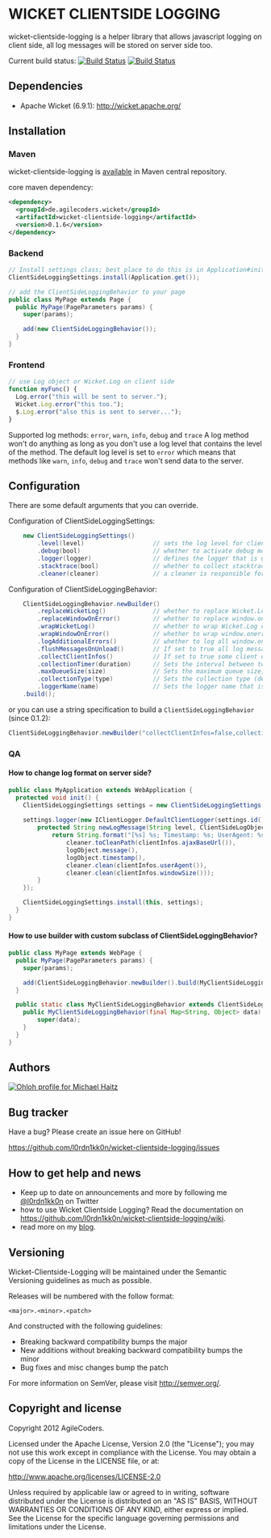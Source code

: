 # WICKET CLIENTSIDE LOGGING

wicket-clientside-logging is a helper library that allows javascript logging on client side, all log messages will be stored on server side too.

Current build status: [![Build Status](https://buildhive.cloudbees.com/job/l0rdn1kk0n/job/wicket-clientside-logging/badge/icon)](https://buildhive.cloudbees.com/job/l0rdn1kk0n/job/wicket-clientside-logging/) [![Build Status](https://travis-ci.org/l0rdn1kk0n/wicket-clientside-logging.png?branch=master)](https://travis-ci.org/l0rdn1kk0n/wicket-clientside-logging)

## Dependencies

* Apache Wicket (6.9.1): http://wicket.apache.org/

## Installation

### Maven

wicket-clientside-logging is [available](http://search.maven.org/#artifactdetails|de.agilecoders.wicket|wicket-clientside-logging|0.1.6|jar) in Maven central repository.

core maven dependency:
```xml
<dependency>
  <groupId>de.agilecoders.wicket</groupId>
  <artifactId>wicket-clientside-logging</artifactId>
  <version>0.1.6</version>
</dependency>
```

### Backend

```java
// Install settings class; best place to do this is in Application#init()
ClientSideLoggingSettings.install(Application.get());
```

```java
// add the ClientSideLoggingBehavior to your page
public class MyPage extends Page {
  public MyPage(PageParameters params) {
    super(params);

    add(new ClientSideLoggingBehavior());
  }
}
```

### Frontend

```javascript
// use Log object or Wicket.Log on client side
function myFunc() {
  Log.error("this will be sent to server.");
  Wicket.Log.error("this too.");
  $.Log.error("also this is sent to server...");
}
```

Supported log methods: `error`, `warn`, `info`, `debug` and `trace`
A log method won't do anything as long as you don't use a log level that contains the level of the method. The default log level is set to `error` which means that methods like `warn`, `info`, `debug` and `trace` won't send data to the server.

## Configuration

There are some default arguments that you can override.

Configuration of ClientSideLoggingSettings:
```java
	new ClientSideLoggingSettings()
		.level(level)					// sets the log level for client side logger (default: error)
		.debug(bool)					// whether to activate debug mode or not; in debug mode all log messages will be written to console.log too (default: false)
		.logger(logger)					// defines the logger that is used on server side (default: slf4j)
		.stacktrace(bool)				// whether to collect stacktrace on server side or not (default: false)
		.cleaner(cleaner)				// a cleaner is responsible for cleaning log messages; (default: remove all [\r\n\t])
```
Configuration of ClientSideLoggingBehavior:
```java
	ClientSideLoggingBehavior.newBuilder()
		.replaceWicketLog()				// whether to replace Wicket.Log or not (default: true)
		.replaceWindowOnError()			// whether to replace window.onerror or not (default: true)
		.wrapWicketLog()				// whether to wrap Wicket.Log or not, all calls to Wicket.Log will be sent to server and to original Wicket.Log object (default: false)
		.wrapWindowOnError()			// whether to wrap window.onerror or not, all window.onerror events will be sent to server and to original window.onerror handler (default: false)
		.logAdditionalErrors()			// whether to log all window.onerror messages or just the first one (default: true)
		.flushMessagesOnUnload()		// If set to true all log messages will be sent synchronously to server when a page unload event is fired (default: true)
		.collectClientInfos()			// If set to true some client data will be collected too; user-agent, screen/window size, ajaxBaseUrl (default: true)
		.collectionTimer(duration)		// Sets the interval between two server calls, all messages between will be queued, this is only used if collectionType is set to "timer" (default: 5000)
		.maxQueueSize(size)				// Sets the maximum queue size, if max size is exceeded all messages will be sent to server (default: 10)
		.collectionType(type)			// Sets the collection type (default: single, other: timer, size, unload)
		.loggerName(name)				// Sets the logger name that is used on client side, e.g. name="Log": Log.info('message'); (default: Log)
	.build();
```

or you can use a string specification to build a `ClientSideLoggingBehavior` (since 0.1.2):

```java
ClientSideLoggingBehavior.newBuilder("collectClientInfos=false,collectionType=Timer,collectionTimer=100 seconds").build();
```

### QA

#### How to change log format on server side?

```java
public class MyApplication extends WebApplication {
  protected void init() {
    ClientSideLoggingSettings settings = new ClientSideLoggingSettings();
  
    settings.logger(new IClientLogger.DefaultClientLogger(settings.id()) {
        protected String newLogMessage(String level, ClientSideLogObject logObject, ClientInfos clientInfos, ILogCleaner cleaner) {
            return String.format("[%s] %s; Timestamp: %s; UserAgent: %s; WindowSize: %s",
                cleaner.toCleanPath(clientInfos.ajaxBaseUrl()), 
                logObject.message(),
                logObject.timestamp(),
                cleaner.clean(clientInfos.userAgent()),
                cleaner.clean(clientInfos.windowSize()));
        }  
    });

    ClientSideLoggingSettings.install(this, settings);
  }
}
```

#### How to use builder with custom subclass of ClientSideLoggingBehavior?

```java
public class MyPage extends WebPage {
  public MyPage(PageParameters params) {
    super(params);

    add(ClientSideLoggingBehavior.newBuilder().build(MyClientSideLoggingBehavior.class));
  }

  public static class MyClientSideLoggingBehavior extends ClientSideLoggingBehavior {
    public MyClientSideLoggingBehavior(final Map<String, Object> data) {
        super(data);
    }
  }
}
```

## Authors

[![Ohloh profile for Michael Haitz](https://www.ohloh.net/accounts/235496/widgets/account_detailed.gif)](https://www.ohloh.net/accounts/235496?ref=Detailed) 


## Bug tracker

Have a bug? Please create an issue here on GitHub!

https://github.com/l0rdn1kk0n/wicket-clientside-logging/issues

## How to get help and news

* Keep up to date on announcements and more by following me [@l0rdn1kk0n](http://twitter.com/l0rdn1kk0n) on Twitter
* how to use Wicket Clientside Logging? Read the documentation on https://github.com/l0rdn1kk0n/wicket-clientside-logging/wiki.
* read more on my [blog](http://blog.agilecoders.de/).

## Versioning

Wicket-Clientside-Logging will be maintained under the Semantic Versioning guidelines as much as possible.

Releases will be numbered with the follow format:

`<major>.<minor>.<patch>`

And constructed with the following guidelines:

* Breaking backward compatibility bumps the major
* New additions without breaking backward compatibility bumps the minor
* Bug fixes and misc changes bump the patch

For more information on SemVer, please visit http://semver.org/.


## Copyright and license

Copyright 2012 AgileCoders.

Licensed under the Apache License, Version 2.0 (the "License");
you may not use this work except in compliance with the License.
You may obtain a copy of the License in the LICENSE file, or at:

   http://www.apache.org/licenses/LICENSE-2.0

Unless required by applicable law or agreed to in writing, software
distributed under the License is distributed on an "AS IS" BASIS,
WITHOUT WARRANTIES OR CONDITIONS OF ANY KIND, either express or implied.
See the License for the specific language governing permissions and
limitations under the License.
